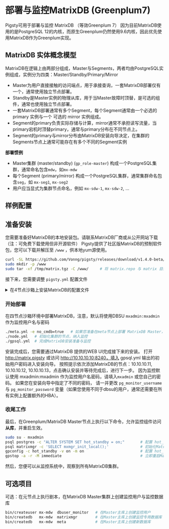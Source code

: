 # 部署与监控MatrixDB (Greenplum7)

Pigsty可用于部署与监控 MatrixDB （等效Greenplum 7）
因为目前MatrixDB使用的是PostgreSQL 12的内核，而原生Greenplum仍然使用9.6内核，因此优先使用MatrixDB作为Greenplum实现。

## MatrixDB 实体概念模型

MatrixDB在逻辑上由两部分组成，Master与Segments，两者均由PostgreSQL实例组成，实例分为四类：Master/Standby/Primary/Mirror

* Master为用户直接接触的访问端点，用于承接查询，一套MatrixDB部署仅有一个，通常使用独立节点部署。
* Standby是Master实例的物理从库，用于当Master故障时顶替，是可选的组件，通常也使用独立节点部署。
* 一套MatrixDB部署通常有多个Segment，每个Segment通常由一个必选的 primary 实例与一个 可选的 mirror 实例组成。
* Segment的primary负责实际存储与计算，mirror通常不承担读写流量，当primary宕机时顶替primary，通常与primary分布在不同节点上。
* Segment的primary与mirror分布由MatrixDB安装向导决定，在集群的Segments节点上通常可能存在有多个不同的Segment实例

**部署惯例**
* Master集群 (master/standby) (`gp_role-master`) 构成一个PostgreSQL集群，通常命名包含`mdw`，如`mx-mdw`
* 每个Segment (primary/mirror) 构成一个PostgreSQL集群，通常集群命名包含`seg`，如 `mx-seg1`, `mx-seg2`
* 用户应当显式为集群节点命名，例如 `mx-sdw-1`, `mx-sdw-2`, ...

## 样例配置



## 准备安装

您需要准备好MatrixDB的本地安装包。请联系MatrixDB厂商或从公开网站下载（注：可免费下载使用但非开源软件）
Pigsty提供了社区版MatrixDB的预制软件包，您可以下载并解压至 `/www` ，供本地yum源使用。

```bash
curl -SL https://github.com/Vonng/pigsty/releases/download/v1.4.0-beta/matrix.tgz -o /tmp/matrix.tgz
sudo mkdir -p /www
sudo tar -xf /tmp/matrix.tgz -C /www/     # 将 matrix.repo 与 matrix 目录解压至 Nginx Home
```

接下来，您需要调整 `pigsty.yml` 配置文件

<details>
<summary>在4节点沙箱上安装MatrixDB的配置文件</summary>

```

```

</details>



### 开始部署

在四节点沙箱环境中部署MatrixDB，注意，默认将使用DBSU `mxadmin:mxadmin` 作为监控用户名与密码

```bash
./meta.yml -e no_cmdb=true   # 如果您准备在meta节点上部署 MatrixDB Master，添加no_cmdb选项
./node.yml   # 初始化集群的节点，纳入监控
./gpsql.yml  # 完成MatrixDB安装准备与监控
```

安装完成后，您需要通过MatrixDB 提供的WEB UI完成接下来的安装。
打开 http://matrix.pigsty 或访问 http://10.10.10.10:8240，填入 gpsql.yml 输出的初始用户密码进入安装向导。 
按照提示依次添加MatrixDB的节点：10.10.10.11, 10.10.10.12, 10.10.10.13，点击确认安装并等待完成后，进行下一步。
因为监控默认使用 mxadmin:mxadmin 作为监控用户名密码，请填入`mxadmin` 或您自己的密码。 
如果您在安装向导中指定了不同的密码， 请一并更改 `pg_monitor_username` 与 `pg_monitor_password` 变量（如果您使用不同于dbsu的用户，通常还需要在所有实例上配置额外的HBA）。

### 收尾工作

最后，在Greenplum/MatrixDB Master节点上执行以下命令，允许监控组件访问**从库**，并重启生效。

```bash
sudo su - mxadmin
psql postgres -c "ALTER SYSTEM SET hot_standby = on;"       # 配置 hot_standby=on 以允许从库查询
psql matrixmgr -c 'SELECT mxmgr_init_local();'              # 初始化MatrixDB自身监控
gpconfig -c hot_standby -v on -m on                         # 配置 hot_standby=on 以允许从库查询
gpstop -a -r -M immediate                                   # 立即重启MatrixDB以生效
```

然后，您便可以从监控系统中，观察到所有MatrixDB集群。

## 可选项目

可选：在元节点上执行剧本，在MatrixDB Master集群上创建监控用户与监控数据库

```bash
bin/createuser mx-mdw  dbuser_monitor   # 在Master主库上创建监控用户
bin/createdb   mx-mdw  matrixmgr        # 在Master主库上创建监控专用数据库
bin/createdb   mx-mdw  meta             # 在Master主库上创建新数据库
```



